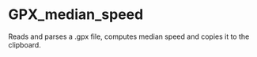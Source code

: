 GPX_median_speed
=================

Reads and parses a .gpx file, computes median speed and copies it to the
clipboard.
